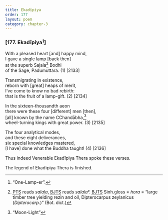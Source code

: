 ```yaml
---
title: Ekadīpiya
order: 177
layout: poem
category: chapter-3
---
```


### \[177. Ekadīpiya[^1]\]

With a pleased heart \[and\] happy mind,  
I gave a single lamp \[back then\]  
at the superb Saḷala[^2] Bodhi  
of the Sage, Padumuttara. (1) \[2133\]

Transmigrating in existence,  
reborn with \[great\] heaps of merit,  
I’ve come to know no bad rebirth:  
that is the fruit of a lamp-gift. (2) \[2134\]

In the sixteen-thousandth aeon  
there were these four \[different\] men \[then\],  
\[all\] known by the name <span class="diacritics" data-state="on">C</span><span class="no-diacritics" data-state="off">Ch</span>andābha,[^3]  
wheel-turning kings with great power. (3) \[2135\]

The four analytical modes,  
and these eight deliverances,  
six special knowledges mastered,  
\[I have\] done what the Buddha taught! (4) \[2136\]

Thus indeed Venerable Ekadīpiya Thera spoke these verses.

The legend of Ekadīpiya Thera is finished.

[^1]: “One-Lamp-er”.

[^2]: <abbr title="Pali Text Society">PTS</abbr> reads *salaḷa*, <abbr title="Buddha Jayanthi Tripitaka Series">BJTS</abbr> reads *salala*°. <abbr title="Buddha Jayanthi Tripitaka Series">BJTS</abbr> Sinh.gloss = *hora* = “large timber tree yielding rezin and oil, Dipterocarpus zeylanicus (*Dipterocarp.*)” (Bot. dict.)

[^3]: “Moon-Light”
